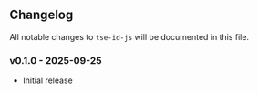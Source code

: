 ## Changelog

All notable changes to `tse-id-js` will be documented in this file.

### v0.1.0 - 2025-09-25
- Initial release